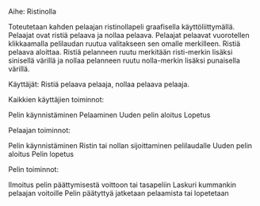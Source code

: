 Aihe: Ristinolla

Toteutetaan kahden pelaajan ristinollapeli graafisella käyttöliittymällä.
Pelaajat ovat ristiä pelaava ja nollaa pelaava.
Pelaajat pelaavat vuorotellen klikkaamalla pelilaudan ruutua valitakseen sen omalle merkilleen.
Ristiä pelaava aloittaa.
Ristiä pelanneen ruutu merkitään risti-merkin lisäksi sinisellä värillä ja nollaa pelanneen ruutu nolla-merkin lisäksi punaisella värillä.

Käyttäjät: Ristiä pelaava pelaaja, nollaa pelaava pelaaja.

Kaikkien käyttäjien toiminnot:

Pelin käynnistäminen
Pelaaminen
Uuden pelin aloitus
Lopetus

Pelaajan toiminnot:

Pelin käynnistäminen
Ristin tai nollan sijoittaminen pelilaudalle
Uuden pelin aloitus
Pelin lopetus

Pelin toiminnot:

Ilmoitus pelin päättymisestä voittoon tai tasapeliin
Laskuri kummankin pelaajan voitoille
Pelin päätyttyä jatketaan pelaamista tai lopetetaan
